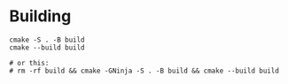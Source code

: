 # Building

```shell
cmake -S . -B build
cmake --build build

# or this:
# rm -rf build && cmake -GNinja -S . -B build && cmake --build build
```
